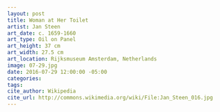 ```yaml
---
layout: post
title: Woman at Her Toilet
artist: Jan Steen
art_date: c. 1659-1660
art_type: Oil on Panel
art_height: 37 cm
art_width: 27.5 cm
art_location: Rijksmuseum Amsterdam, Netherlands
image: 07-29.jpg
date: 2016-07-29 12:00:00 -05:00
categories:
tags:
cite_author: Wikipedia
cite_url: http://commons.wikimedia.org/wiki/File:Jan_Steen_016.jpg
---
```

